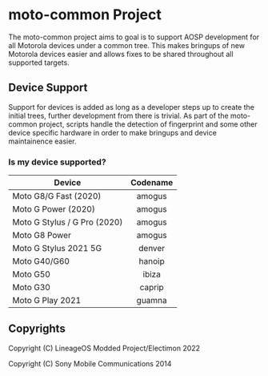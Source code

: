 # moto-common Project
The moto-common project aims to goal is to support AOSP development for all Motorola devices under a common tree. This makes bringups of new Motorola devices easier and allows fixes to be shared throughout all supported targets. 

## Device Support
Support for devices is added as long as a developer steps up to create the initial trees, further development from there is trivial. As part of the moto-common project, scripts handle the detection of fingerprint and some other device specific hardware in order to make bringups and device maintainence easier.

### Is my device supported?
| Device | Codename |
|-|:-:|
| Moto G8/G Fast (2020) | amogus |
| Moto G Power (2020) | amogus |
| Moto G Stylus / G Pro (2020) | amogus |
| Moto G8 Power | amogus |
| Moto G Stylus 2021 5G | denver|osaka |
| Moto G40/G60 | hanoip |
| Moto G50 | ibiza |
| Moto G30 | caprip |
| Moto G Play 2021 | guamna |

## Copyrights
Copyright (C) LineageOS Modded Project/Electimon 2022

Copyright (C) Sony Mobile Communications 2014

